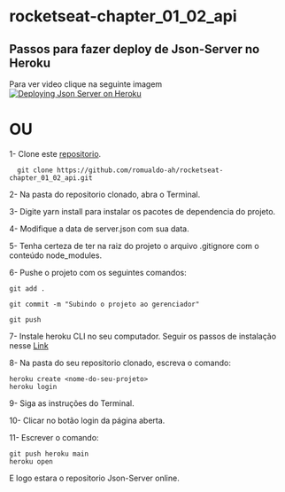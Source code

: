 ﻿# rocketseat-chapter_01_02_api

## Passos para fazer deploy de Json-Server no Heroku
Para ver video clique na seguinte imagem
[![Deploying Json Server on Heroku](https://img.youtube.com/vi/FLnxgSZ0DG4/maxresdefault.jpg)](https://youtu.be/FLnxgSZ0DG4)

# OU
1- Clone este <a href="https://github.com/romualdo-ah/rocketseat-chapter_01_02_api">repositorio</a>. 

      git clone https://github.com/romualdo-ah/rocketseat-chapter_01_02_api.git

2- Na pasta do repositorio clonado, abra o Terminal.

3- Digite yarn install para instalar os pacotes de dependencia do projeto.

4- Modifique a data de server.json com sua data.

5- Tenha certeza de ter na raiz do projeto o arquivo .gitignore com o conteúdo node_modules.

6- Pushe o projeto com os seguintes comandos: 
      
    git add .
      
    git commit -m "Subindo o projeto ao gerenciador"
      
    git push
      
7- Instale heroku CLI no seu computador. Seguir os passos de instalação nesse <a href="https://devcenter.heroku.com/articles/heroku-cli">Link</a>

8- Na pasta do seu repositorio clonado, escreva o comando:
    
    heroku create <nome-do-seu-projeto>
    heroku login

9- Siga as instruções do Terminal.

10- Clicar no botão login da página aberta.

11- Escrever o comando:

    git push heroku main
    heroku open
    
E logo estara o repositorio Json-Server online.
